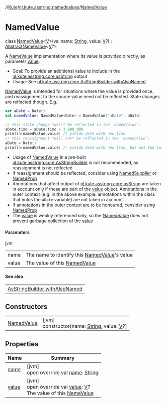 //[Kute](../../../index.md)/[nl.kute.asstring.namedvalues](../index.md)/[NamedValue](index.md)

# NamedValue

class [NamedValue](index.md)&lt;[V](index.md)&gt;(val name: [String](https://kotlinlang.org/api/latest/jvm/stdlib/kotlin/-string/index.html), value: [V](index.md)?) : [AbstractNameValue](../-abstract-name-value/index.md)&lt;[V](index.md)?&gt; 

A [NameValue](../-name-value/index.md) implementation where its value is provided directly, as parameter [value](value.md).

- 
   Goal: To provide an additional value to include in the [nl.kute.asstring.core.asString](../../nl.kute.asstring.core/as-string.md) output
- 
   Usage: See  [nl.kute.asstring.core.AsStringBuilder.withAlsoNamed](../../nl.kute.asstring.core/-as-string-builder/with-also-named.md)

[NamedValue](index.md) is intended for situations where the value is provided once, and reassignment to the source value need not be reflected. State changes are reflected though. E.g.:

```kotlin
var aDate = Date()
val namedValue: NamedValue<Date> = NamedValue("aDate", aDate)

// this state change *will* be reflected in the `namedValue`:
aDate.time = aDate.time + 3_600_000
println(namedValue.value) // yields date with new time
// this reassignment *will not* be reflected in the `namedValue`:
aDate = Date()
println(namedValue.value) // yields date with new time, but not the latest value of aDate
```

- 
   Usage of [NamedValue](index.md) in a pre-built [nl.kute.asstring.core.AsStringBuilder](../../nl.kute.asstring.core/-as-string-builder/index.md) is not recommended, as reassignment is not reflected
- 
   If reassignment should be reflected, consider using [NamedSupplier](../-named-supplier/index.md) or [NamedProp](../-named-prop/index.md)
- 
   Annotations that affect output of [nl.kute.asstring.core.asString](../../nl.kute.asstring.core/as-string.md) are taken in account only if these are part of the [value](value.md) object. Annotations in the outer context (e.g. in the above example: annotations within the class that holds the `aDate` variable) are not taken in account.
- 
   If annotations in the outer context are to be honoured, consider using [NamedProp](../-named-prop/index.md)
- 
   The [value](value.md) is weakly referenced only, so the [NamedValue](index.md) does not prevent garbage collection of the [value](value.md)

#### Parameters

jvm

| | |
|---|---|
| name | The name to identify this [NamedValue](index.md)'s value |
| value | The value of this [NamedValue](index.md) |

#### See also

| |
|---|
| [AsStringBuilder.withAlsoNamed](../../nl.kute.asstring.core/-as-string-builder/with-also-named.md) |

## Constructors

| | |
|---|---|
| [NamedValue](-named-value.md) | [jvm]<br>constructor(name: [String](https://kotlinlang.org/api/latest/jvm/stdlib/kotlin/-string/index.html), value: [V](index.md)?) |

## Properties

| Name | Summary |
|---|---|
| [name](name.md) | [jvm]<br>open override val [name](name.md): [String](https://kotlinlang.org/api/latest/jvm/stdlib/kotlin/-string/index.html) |
| [value](value.md) | [jvm]<br>open override val [value](value.md): [V](index.md)?<br>The value of this [NameValue](../-name-value/index.md) |
